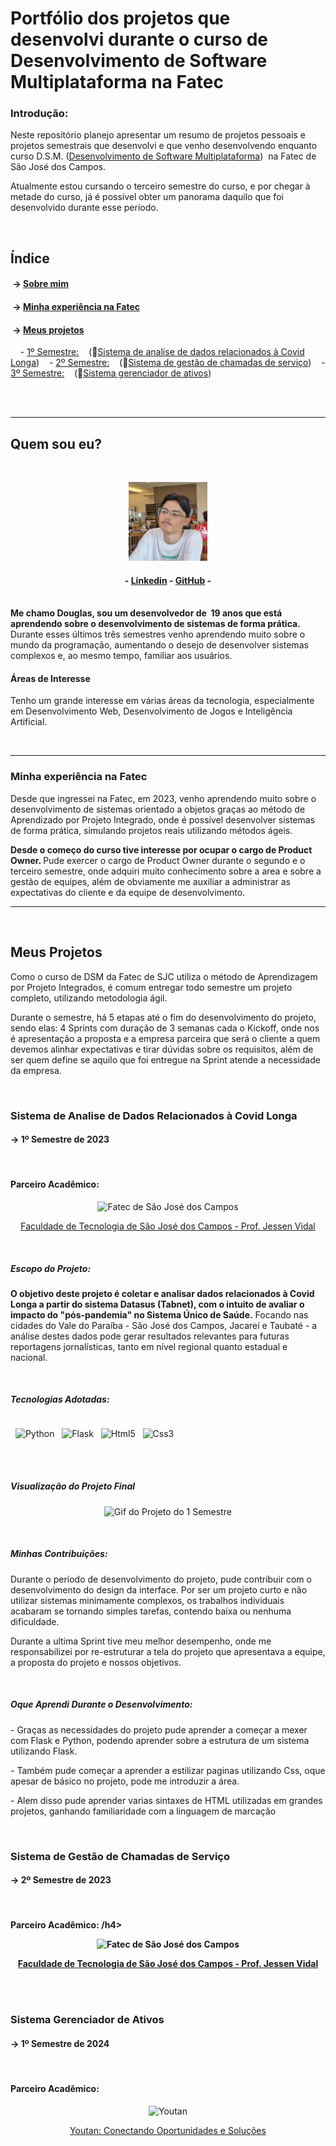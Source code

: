 <h1>Portfólio dos projetos que desenvolvi durante o curso de Desenvolvimento de Software Multiplataforma na Fatec</h1> 

<h3>Introdução: </h3> 
<p>Neste repositório planejo apresentar um resumo de projetos pessoais e projetos semestrais que desenvolvi e que venho desenvolvendo enquanto curso D.S.M. (<a target="_blank" href="https://www.cps.sp.gov.br/cursos-fatec/desenvolvimento-de-software-multiplataforma/">Desenvolvimento de Software Multiplataforma</a>)  na Fatec de São José dos Campos.</p>

<p>Atualmente estou cursando o terceiro semestre do curso, e por chegar à metade do curso, já é possível obter um panorama daquilo que foi desenvolvido durante esse período.</p>
<br />
<h2>Índice</h2> 

####  → <a color="white" href="#quem-sou-eu">Sobre mim</a><br>
####  → <a color="white" href="#fatec">Minha experiência na Fatec</a><br>
####  → <a color="white" href="#projetos">Meus projetos</a>
    - <a href="#1Semestre"> 1º Semestre:</a>    (🔗<a target="_blank" href="https://github.com/api-fatec-primeiro-semestre/api-primeiro-semestre">Sistema de analise de dados relacionados à Covid Longa</a>)
   - <a href="#2Semestre"> 2º Semestre:</a>    (🔗<a target="_blank" href="https://github.com/BananaaScript/BetterCallUs">Sistema de gestão de chamadas de serviço</a>)
   - <a href="#3Semestre"> 3º Semestre:</a>    (🔗<a target="_blank" href="https://github.com/BananaaScript/SGA">Sistema gerenciador de ativos</a>)


 
 <br>
 <hr>
<h2 id="quem-sou-eu">Quem sou eu?</h2> 
<br>
<p align="center"><img src="./public/imgs/myImage.jpg" alt="My Image" style="width: 25%;"></p>

<h4 align="center"> - <a target="_blank" href="https://www.linkedin.com/in/douglas-ferrini-medeiros-02b735270/">Linkedin</a> - <a target="_blank" href="https://github.com/DouglasMedeiros1">GitHub</a> - </h4>

<br>
<b>Me chamo Douglas, sou um desenvolvedor de  19 anos que está aprendendo sobre o desenvolvimento de sistemas de forma prática.</b> Durante esses últimos três semestres venho aprendendo muito sobre o mundo da programação, aumentando o desejo de desenvolver sistemas complexos e, ao mesmo tempo, familiar aos usuários.


<br />
<h4>Áreas de Interesse</h4>
<p>Tenho um grande interesse em várias áreas da tecnologia, especialmente em Desenvolvimento Web, Desenvolvimento de Jogos e Inteligência Artificial. </p>



<br><hr>


<h3 id="fatec">Minha experiência na Fatec</h3>

<p>Desde que ingressei na Fatec, em 2023, venho aprendendo muito sobre o desenvolvimento de sistemas orientado a objetos graças ao método de Aprendizado por Projeto Integrado, onde é possível desenvolver sistemas de forma prática, simulando projetos reais utilizando métodos ágeis. </p>

<p><b>Desde o começo do curso tive interesse por ocupar o cargo de Product Owner. </b> Pude exercer o cargo de Product Owner durante o segundo e o terceiro semestre, onde adquiri muito conhecimento sobre a area e sobre a gestão de equipes, além de obviamente me auxiliar a administrar as expectativas do cliente e da equipe de desenvolvimento.</p>


<hr>

<br>

<h2 id="projetos">Meus Projetos</h2>


<p>Como o curso de DSM da Fatec de SJC utiliza o método de Aprendizagem por Projeto Integrados, é comum entregar todo semestre um projeto completo, utilizando metodologia ágil.</p>
<p>Durante o semestre, há 5 etapas até o fim do desenvolvimento do projeto, sendo elas: 4 Sprints com duração de 3 semanas cada o Kickoff, onde nos é apresentação a proposta e a empresa parceira que será o cliente a quem devemos alinhar expectativas e tirar dúvidas sobre os requisitos, além de ser quem define se aquilo que foi entregue na Sprint atende a necessidade da empresa.   </p>
<br>

<h3>Sistema de Analise de Dados Relacionados à Covid Longa</h3>
<h4 id="1Semestre"> → 1º Semestre de 2023</h4>
<br>
<h4>Parceiro Acadêmico:</h4>

<p align="center"> <img src="https://user-images.githubusercontent.com/57918707/138463350-4d3cb9bf-785b-4639-b7f5-5465055c5171.jpg" style="width: 35%;" alt="Fatec de São José dos Campos"> </p>

<p align="center" ><a href="https://fatecsjc-prd.azurewebsites.net/">Faculdade de Tecnologia de São José dos Campos - Prof. Jessen Vidal</a></p>

<br>

<h5>Escopo do Projeto:</h5>
<p><b>O objetivo deste projeto é coletar e analisar dados relacionados à Covid Longa a partir do sistema Datasus (Tabnet), com o intuito de avaliar o impacto do "pós-pandemia" no Sistema Único de Saúde.</b> Focando nas cidades do Vale do Paraíba - São José dos Campos, Jacareí e Taubaté - a análise destes dados pode gerar resultados relevantes para futuras reportagens jornalísticas, tanto em nível regional quanto estadual e nacional.</p>
<br>

<h5>Tecnologias Adotadas:</h5>

<div style="display: flex; flex-direction: row;">

  <img src="https://user-images.githubusercontent.com/25181517/183423507-c056a6f9-1ba8-4312-a350-19bcbc5a8697.png" style="width: 10%;" alt="Python">
  <img src="https://user-images.githubusercontent.com/25181517/183423775-2276e25d-d43d-4e58-890b-edbc88e915f7.png" style="width: 10%;" alt="Flask">
  <img src="https://user-images.githubusercontent.com/25181517/192158954-f88b5814-d510-4564-b285-dff7d6400dad.png" style="width: 10%;" alt="Html5">
  <img src="https://user-images.githubusercontent.com/25181517/183898674-75a4a1b1-f960-4ea9-abcb-637170a00a75.png" style="width: 10%;" alt="Css3">
</div>
<br>

<br>
<h5>Visualização do Projeto Final</h5>
<p align="center"> <img src="./public/videos/Wireframe.gif" style="width: 40%;" alt="Gif do Projeto do 1 Semestre"> </p>

<br>

<h5>Minhas Contribuições: </h5>

<p>Durante o período de desenvolvimento do projeto, pude contribuir com o desenvolvimento do design da interface. Por ser um projeto curto e não utilizar sistemas minimamente complexos, os trabalhos individuais acabaram se tornando simples tarefas, contendo baixa ou nenhuma dificuldade.</p>

<p>Durante a ultima Sprint tive meu melhor desempenho, onde me responsabilizei por re-estruturar a tela do projeto que apresentava a equipe, a proposta do projeto e nossos objetivos.</p>

<br>

<h5>Oque Aprendi Durante o Desenvolvimento: </h5>

<p>- Graças as necessidades do projeto pude aprender a começar a mexer com Flask e Python, podendo aprender sobre a estrutura de um sistema utilizando Flask.</p>

<p>- Também pude começar a aprender a estilizar paginas utilizando Css, oque apesar de básico no projeto, pode me introduzir a área.</p>

<p>- Alem disso pude aprender varias sintaxes de HTML utilizadas em grandes projetos, ganhando familiaridade com a linguagem de marcação</p>

<br>
<h3>Sistema de Gestão de Chamadas de Serviço</h3>
<h4 id="2Semestre"> → 2º Semestre de 2023</h4>
<br>
<h4>Parceiro Acadêmico: ⁣/h4>

<p align="center"> <img src="https://user-images.githubusercontent.com/57918707/138463350-4d3cb9bf-785b-4639-b7f5-5465055c5171.jpg" style="width: 35%;" alt="Fatec de São José dos Campos"> </p>

<p align="center" ><a href="https://fatecsjc-prd.azurewebsites.net/">Faculdade de Tecnologia de São José dos Campos - Prof. Jessen Vidal</a></p>

<br>



<br>
<h3>Sistema Gerenciador de Ativos</h3>
<h4 id="3Semestre"> → 1º Semestre de 2024</h4>
<br>
<h4>Parceiro Acadêmico:</h4>

<p align="center"> <img src="https://youtan.com.br/wp-content/uploads/2020/03/logo-youtan.png" style="width: 35%;" alt="Youtan"> </p>

<p align="center" ><a href="https://youtan.com.br/">Youtan: Conectando Oportunidades e Soluções</a></p>

<br>